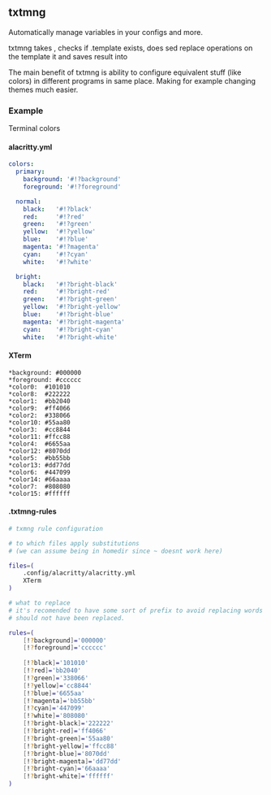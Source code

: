 ## txtmng

Automatically manage variables in your configs and more.

txtmng takes <file>, checks if <file>.template exists, does sed replace operations on the template it and saves result into <file>

The main benefit of txtmng is ability to configure equivalent stuff (like colors) in different programs in same place. Making for example changing themes much easier.

### Example

Terminal colors

#### alacritty.yml

```yaml
colors:
  primary:
    background: '#!?background'
    foreground: '#!?foreground'

  normal:
    black:   '#!?black'
    red:     '#!?red'
    green:   '#!?green'
    yellow:  '#!?yellow'
    blue:    '#!?blue'
    magenta: '#!?magenta'
    cyan:    '#!?cyan'
    white:   '#!?white'

  bright:
    black:   '#!?bright-black'
    red:     '#!?bright-red'
    green:   '#!?bright-green'
    yellow:  '#!?bright-yellow'
    blue:    '#!?bright-blue'
    magenta: '#!?bright-magenta'
    cyan:    '#!?bright-cyan'
    white:   '#!?bright-white'
```

#### XTerm

```
*background: #000000
*foreground: #cccccc
*color0:  #101010
*color8:  #222222
*color1:  #bb2040
*color9:  #ff4066
*color2:  #338066
*color10: #55aa80
*color3:  #cc8844
*color11: #ffcc88
*color4:  #6655aa
*color12: #8070dd
*color5:  #bb55bb
*color13: #dd77dd
*color6:  #447099
*color14: #66aaaa
*color7:  #808080
*color15: #ffffff
```

#### .txtmng-rules

```bash
# txmng rule configuration

# to which files apply substitutions
# (we can assume being in homedir since ~ doesnt work here)

files=(
	.config/alacritty/alacritty.yml
	XTerm
)

# what to replace
# it's recomended to have some sort of prefix to avoid replacing words which
# should not have been replaced.

rules=(
	[!?background]='000000'
	[!?foreground]='cccccc'
	
	[!?black]='101010'
	[!?red]='bb2040'
	[!?green]='338066'
	[!?yellow]='cc8844'
	[!?blue]='6655aa'
	[!?magenta]='bb55bb'
	[!?cyan]='447099'
	[!?white]='808080'
	[!?bright-black]='222222'
	[!?bright-red]='ff4066'
	[!?bright-green]='55aa80'
	[!?bright-yellow]='ffcc88'
	[!?bright-blue]='8070dd'
	[!?bright-magenta]='dd77dd'
	[!?bright-cyan]='66aaaa'
	[!?bright-white]='ffffff'
)
```
